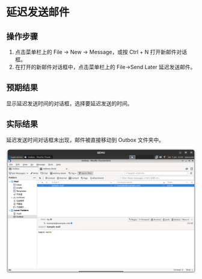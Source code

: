 # 延迟发送邮件

## 操作步骤

1. 点击菜单栏上的 File -> New -> Message，或按 Ctrl + N 打开新邮件对话框。
2. 在打开的新邮件对话框中，点击菜单栏上的 File->Send Later 延迟发送邮件。

## 预期结果

显示延迟发送时间的对话框，选择要延迟发送的时间。

## 实际结果

延迟发送时间对话框未出现，邮件被直接移动到 Outbox 文件夹中。

![邮件被移动到Outbox文件夹中](./img/thunderbird-send-later.png)
